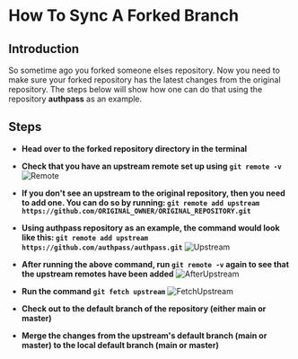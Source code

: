 # How To Sync A Forked Branch

## Introduction

So sometime ago you forked someone elses repository. Now you need to make sure your forked repository has the latest changes from the original repository.
The steps below will show how one can do that using the repository **authpass** as an example. 

## Steps

- **Head over to the forked repository directory in the terminal**

- **Check that you have an upstream remote set up using `git remote -v`**
![Remote](https://github.com/TomerPacific/firstimers/blob/master/assets/gitRemote.jpg?raw=true)

- **If you don't see an upstream to the original repository, then you need to add one. You can do so by running: `git remote add upstream https://github.com/ORIGINAL_OWNER/ORIGINAL_REPOSITORY.git`**

- **Using authpass repository as an example, the command would look like this: `git remote add upstream https://github.com/authpass/authpass.git`**
![Upstream](https://github.com/TomerPacific/firstimers/blob/master/assets/addUpstream.jpg?raw=true)

- **After running the above command, run `git remote -v` again to see that the upstream remotes have been added**
![AfterUpstream](https://github.com/TomerPacific/firstimers/blob/master/assets/remoteAfterUpstream.jpg?raw=true)

- **Run the command `git fetch upstream`**
![FetchUpstream](https://github.com/TomerPacific/firstimers/blob/master/assets/fetchUpstream.jpg?raw=true)

- **Check out to the default branch of the repository (either main or master)**

- **Merge the changes from the upstream's default branch (main or master) to the local default branch (main or master)**
